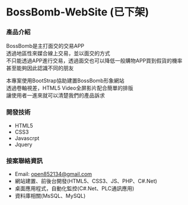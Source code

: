 # BossBomb-WebSite (已下架)

### 產品介紹

BossBomb是主打面交的交易APP  
透過地區性來媒合線上交易，並以面交的方式  
不只能透過APP進行交易，透過面交也可以降低一般購物APP買到假貨的機率  
甚至能夠因此認識不同的朋友  

本專案使用BootStrap協助建置BossBomb形象網站  
透過卷軸視差，HTML5 Video全屏影片配合簡單的排版  
讓使用者一進來就可以清楚我們的產品訴求  


### 開發技術
* HTML5
* CSS3
* Javascrpt
* Jquery


### 接案聯絡資訊
* Email: open852134@gmail.com
* 網站建置、前後台開發(HTML5、CSS3、JS、PHP、C#.Net)
* 桌面應用程式，自動化監控(C#.Net、PLC通訊應用)
* 資料庫相關(MsSQL、MySQL)   

